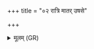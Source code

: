 +++
title = "०२ रात्रि मातर् उषसे"

+++
<details><summary>मूलम् (GR)</summary>

रात्रि मातर् उषसे नः परि देहि ।  
उषा नो अह्ने परि ददात्व्  
अहस् तुभ्यं विभावरि ॥
</details>